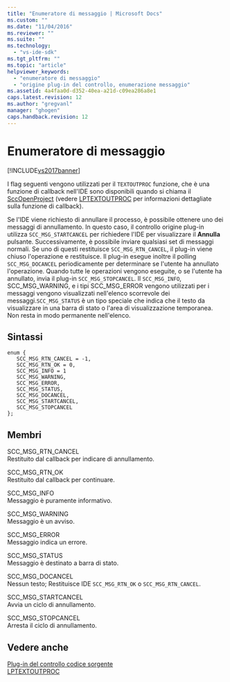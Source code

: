 ```yaml
---
title: "Enumeratore di messaggio | Microsoft Docs"
ms.custom: ""
ms.date: "11/04/2016"
ms.reviewer: ""
ms.suite: ""
ms.technology: 
  - "vs-ide-sdk"
ms.tgt_pltfrm: ""
ms.topic: "article"
helpviewer_keywords: 
  - "enumeratore di messaggio"
  - "origine plug-in del controllo, enumerazione messaggio"
ms.assetid: 4a4faa0d-d352-40ea-a21d-c09ea286a8e1
caps.latest.revision: 12
ms.author: "gregvanl"
manager: "ghogen"
caps.handback.revision: 12
---
```

# Enumeratore di messaggio
[!INCLUDE[vs2017banner](../code-quality/includes/vs2017banner.md)]

I flag seguenti vengono utilizzati per il `TEXTOUTPROC` funzione, che è una funzione di callback nell'IDE sono disponibili quando si chiama il [SccOpenProject](../extensibility/sccopenproject-function.md) \(vedere [LPTEXTOUTPROC](../extensibility/lptextoutproc.md) per informazioni dettagliate sulla funzione di callback\).  
  
 Se l'IDE viene richiesto di annullare il processo, è possibile ottenere uno dei messaggi di annullamento. In questo caso, il controllo origine plug\-in utilizza `SCC_MSG_STARTCANCEL` per richiedere l'IDE per visualizzare il **Annulla** pulsante. Successivamente, è possibile inviare qualsiasi set di messaggi normali. Se uno di questi restituisce `SCC_MSG_RTN_CANCEL`, il plug\-in viene chiuso l'operazione e restituisce. Il plug\-in esegue inoltre il polling `SCC_MSG_DOCANCEL` periodicamente per determinare se l'utente ha annullato l'operazione. Quando tutte le operazioni vengono eseguite, o se l'utente ha annullato, invia il plug\-in `SCC_MSG_STOPCANCEL`. Il `SCC_MSG_INFO`, SCC\_MSG\_WARNING, e i tipi SCC\_MSG\_ERROR vengono utilizzati per i messaggi vengono visualizzati nell'elenco scorrevole dei messaggi.`SCC_MSG_STATUS` è un tipo speciale che indica che il testo da visualizzare in una barra di stato o l'area di visualizzazione temporanea. Non resta in modo permanente nell'elenco.  
  
## Sintassi  
  
```  
enum {   
   SCC_MSG_RTN_CANCEL = -1,   
   SCC_MSG_RTN_OK = 0,   
   SCC_MSG_INFO = 1   
   SCC_MSG_WARNING,   
   SCC_MSG_ERROR,   
   SCC_MSG_STATUS,   
   SCC_MSG_DOCANCEL,   
   SCC_MSG_STARTCANCEL,   
   SCC_MSG_STOPCANCEL   
};  
```  
  
## Membri  
 SCC\_MSG\_RTN\_CANCEL  
 Restituito dal callback per indicare di annullamento.  
  
 SCC\_MSG\_RTN\_OK  
 Restituito dal callback per continuare.  
  
 SCC\_MSG\_INFO  
 Messaggio è puramente informativo.  
  
 SCC\_MSG\_WARNING  
 Messaggio è un avviso.  
  
 SCC\_MSG\_ERROR  
 Messaggio indica un errore.  
  
 SCC\_MSG\_STATUS  
 Messaggio è destinato a barra di stato.  
  
 SCC\_MSG\_DOCANCEL  
 Nessun testo; Restituisce IDE `SCC_MSG_RTN_OK` o `SCC_MSG_RTN_CANCEL`.  
  
 SCC\_MSG\_STARTCANCEL  
 Avvia un ciclo di annullamento.  
  
 SCC\_MSG\_STOPCANCEL  
 Arresta il ciclo di annullamento.  
  
## Vedere anche  
 [Plug\-in del controllo codice sorgente](../extensibility/source-control-plug-ins.md)   
 [LPTEXTOUTPROC](../extensibility/lptextoutproc.md)